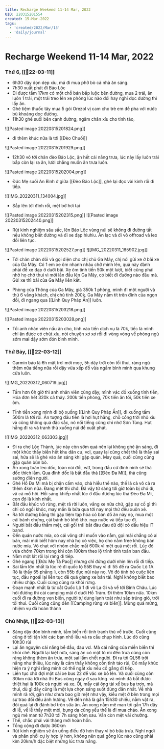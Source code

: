 ```yaml
---
title: Recharge Weekend 11-14 Mar, 2022
UID: 220315201554
created: 15-Mar-2022
tags:
  - 'created/2022/Mar/15'
  - 'daily/journal'
---
```

# Recharge Weekend 11-14 Mar, 2022

### Thứ 6, [[📝22-03-11]]
- 6h30 dậy dọn dẹp xíu, má đi mua phở bò cả nhà ăn sáng.
- 7h30 xuất phát đi Bảo Lộc
- Đi được tầm 17km có một chỗ bán bắp luộc bên đường, mua 2 trái, ăn luôn 1 trái, một trái treo lên xe phòng lúc nào đói hay nghỉ dọc đường thì lấy ăn.
- Ghé tiệm thuốc tây mua 5 gói Orezol vị cam cho trẻ em để pha với nước bù khoáng dọc đường.
- 11h30 ghé suối bên cạnh đường, ngâm chân xíu cho tỉnh táo, 

![[Pasted image 20220315201824.png]]

- đi thêm khúc nữa là tới [[Đèo Chuối]]

![[Pasted image 20220315201929.png]]

- 12h30 vô tới chân đèo Bảo Lộc, ăn hết cái nắng trưa, lúc này lấy luôn trái bắp còn lại ra ăn, lười chẳng muốn ăn trưa luôn.

![[Pasted image 20220315202004.png]]

- Đức Mẹ suối An Bình ở giữa [[Đèo Bảo Lộc]], ghé lại đọc vài kinh rồi đi tiếp.

![[IMG_20220311_134004.jpg]]

- Sắp lên tới đỉnh rồi, mệt bở hơi tai

![[Pasted image 20220315202315.png]]
![[Pasted image 20220315202440.png]]

- Rút kinh nghiệm sâu sắc, lên Bảo Lộc vùng núi sẽ không đi đường tắt nếu không biết đường và đi xe đạp hiuhiu. Ăn lạc và đi vô offroad và leo đồi liên tục.

![[Pasted image 20220315202527.png]]
![[IMG_20220311_165902.jpg]]

- Tới chân chân đồi và gọi điện cho chị chủ Ga Mây,  chị nói gửi xe ở bãi xe của Ga Mây. Có 1 em xe ôm nhanh nhảu chở mình lên, quả này đành phải để xe đạp ở dưới bãi. Xe ôm tính tiền 50k một lượt, biết cũng phải nhờ họ chở thui vì mới lần đầu lên Ga Mây, có biết đi đường nào đâu mà. Gửi xe thì bãi của Ga Mây liên kết.

- Phòng của Thông của Ga Mây, giá 350k 1 phòng, mình đi một người và thứ 6 vắng khách, chị chủ tính 200k. Ga Mây nằm tít trên đỉnh của ngọn đồi, đi ngang qua [[Linh Quy Pháp Ấn]] luôn.

![[Pasted image 20220315203218.png]]

![[Pasted image 20220315203028.png]]

- Tối anh nhân viên nấu ăn cho, tính vào tiền dịch vụ là 70k, tiếc là mình chỉ ăn được có chút xíu, nói chuyện xơ xơ rồi đi vòng vòng về phòng ngủ sớm mai dậy sớm đón bình minh.

### Thứ Bảy, [[📝22-03-12]]
- Garmin báo là 6h mặt trời mới mọc, 5h dậy trời còn tối thui, ráng ngủ thêm nửa tiếng nữa rồi dậy vừa  xếp đồ vừa ngắm bình minh qua khung cửa luôn.

![[IMG_20220312_060719.jpg]]

- Tầm hơn 6h giờ thì anh nhân viên cũng dậy, mình vác đồ xuống tính tiền, Hóa đơn hết 320k cả thảy. 200k tiền phòng, 70k tiền ăn tối, 50k tiền xe ôm.

- TÍnh tiền xong mình đi bộ xuống [[Linh Quy Pháp Ấn]], đi xuống tầm 500m là tới rồi. Ấn tượng đầu tiên là hơi hụt hẫng, chỗ cổng trời nhỏ xíu và cũng không quá đặc sắc, nó nổi tiếng cũng chỉ nhờ Sơn Tùng. Hụt hẫng đi ra và tranh thủ xuống núi để xuất phát.

![[IMG_20220312_063303.jpg]]

- Đi ra chợ Lộc Thành, lúc này còn sớm quá nên lại không ghé ăn sáng, đi một khúc thấy biển hết khu dân cư, vcl, quay lại cũng chết thế là thấy sai sai, hứa sẽ là ghé vào ăn sáng khi gặp quán. May quá, cuối cũng cũng gặp quán bún bò.
- Ăn xong toàn leo dốc, toàn núi đồi, wtf, trong đầu cứ đinh ninh sẽ thả dốc thích lắm. Qua đỉnh dốc là bắt đầu thả [[Đèo Đa Mi]], thả cũng sướng điên người.
- Ghé Hồ Đa Mi mà bị chặn cấm vào, chả hiểu thế nào, thế là cả vô cả ra thêm 4km nữa. Đang mệt thì chớ. Đã vậy từ sáng tới giờ toàn bị chó dí, vã cả mồ hôi. Hồi sáng khiếp nhất lúc ở đầu đường lúc thả Đèo Đa Mi, con đó là kinh nhất.
- Bắt đầu khúc vô rừng, mệt rã rời luôn, vắng xe nữa chứ, gặp sự cố gì thì chỉ có ngồi khóc, may mắn là bữa qua tới nay mọi thứ đều xuôn xẻ.
- Ra tới đường bằng thì gặp tiệm tạp hóa có bán đồ ăn này nọ, mua một cái bánh chưng, cái bánh bò khô khỏ. nạp nước và tiếp tục đi.
- Người bắt đầu thấm mệt, cái gối trái bắt đàu đau dữ dội có dấu hiệu IT band.
- Đến quán nước mía, có cái võng chỉ muốn vào nằm, gọi mãi chẳng có ai bán, mãi mới biết hôm nay nhà họ có việc, họ cho nằm free không bán nước mía. Vô chat với nhóm chắc mất 600k vì mệt quá mệt rồi. Lúc đó vừa chớm 70km trong khi còn 100km theo lộ trình tính toán ban đầu.
- Nằm một lát rồi lại ráng đi tiếp.
- Ghé ngang [[Đức Mẹ Tà Pao]] nhưng chỉ đứng dưới nhìn lên rồi đi tiếp.
- Sai lầm lớn nhất là lúc rẽ đi quốc lộ 55B thay vì đi 55 để ra Quốc Lộ 1A. Rõ là thấy 55 phẳng lì, còn 55b đục núi này nọ. Vô đó tính bỏ cuộc liên tục, đầu ngoái lại liên tục để quá giang xe bán tải. Nghỉ không biết bao nhiêu chập. Cuối cùng cũng ra khỏi rừng.
- Đoạn mạnh nhất là từ cắt Quốc Lộ 1 đi vô La Gi và về tới Bình Châu. Lúc hỏi đường thì cái camping mãi ở dưới Hồ Tràm. Đi thêm 10km nữa. 10km cuối đi ra đường ven biển, người tự dưng lạnh toát như sắp trúng gió, trời tối thui. Cuối cùng cũng đến [[Camping rừng và biển]]. Mừng quá mừng, nhiệm vụ đã hoàn thành

### Chủ Nhật, [[📝22-03-13]]
- Sáng dậy đón bình minh, tắm biển rồi tính tranh thủ về trước. Cuối cùng cũng ở tới tận khi các bạn nhổ lều và ra cầu chụp hình. Lúc đó cũng 10h30 rùi
- Lại ăn nguyên cái nắng bể đầu, đau vcl. Mà cái nắng của miền biển thì khỏi chê. Người lại kiệt nữa, sáng ăn có một tô mì đến trưa cũng còn ráng không thèm ăn trưa, một sai lầm chết người. Đi ra tới QL56 trời nắng như thiêu, lúc này là cảm thấy không còn tỉnh táo rùi. Có mấy khúc hiện ra ý nghĩ rằng mình có thể ngất xỉu nếu cố gắng đi tiếp.
- Liên tục chờ đợi một cái xe bus 22 để vác xe bỏ lên. Và cuối cùng còn 30km nữa tới nhà thì Bus cũng ngay ở sau lưng. và mình đã bắt được thiệt hại là 100k cả người và xe. Ôi, mấy cái ông tài xế bus ba trợn, mà thui, dù gì đây cũng là một lựa chọn sáng suốt đúng đắn nhất. Về nhà mình rã rời, gần như chưa bao giờ mệt như vậy, kiểu mệt ở bên trong mọi sự trao đổi đều ảnh hưởng. Về đến nhà là gần 15h30 chiều, nằm vật ra, đói quá lại đi đánh bơ trộn sữa ăn. Ăn xong nằm mê man tới gần 17h dậy đi lễ, về lễ thấy mệt mỏi, bụng dạ cũng yếu thế là đi mua cháo. Ăn xong ngủ mê man từ 7h30 tới 7h sáng hôm sau. Vẫn còn mệt vãi chưởng.
- Thề, chắc phải vài tháng mới hoàn hồn.
- Tổng cộng đi được 360km
- Rút kinh nghiệm sẽ ăn uống điều độ hơn thay vì bỏ bữa trưa. Nghỉ ngơi và phân phối cự ly hợp lý hơn, không nên quá gồng lúc nào cũng phải kìm 20km/h đặc biệt những lúc trưa nắng.

